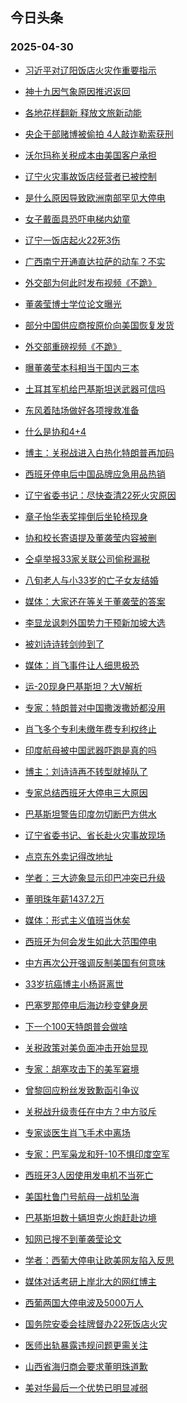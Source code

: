 ## 今日头条 
### 2025-04-30

+ [习近平对辽阳饭店火灾作重要指示](https://www.toutiao.com/article/7498650692605706806)

+ [神十九因气象原因推迟返回](https://www.toutiao.com/trending/7498579065356550182/?category_name=topic_innerflow&event_type=hot_board&log_pb=%257B%2522category_name%2522%253A%2522topic_innerflow%2522%252C%2522cluster_type%2522%253A%25222%2522%252C%2522enter_from%2522%253A%2522click_category%2522%252C%2522entrance_hotspot%2522%253A%2522outside%2522%252C%2522event_type%2522%253A%2522hot_board%2522%252C%2522hot_board_cluster_id%2522%253A%25227498579065356550182%2522%252C%2522hot_board_impr_id%2522%253A%25222025043000132244EC23FC6C2FFA082432%2522%252C%2522jump_page%2522%253A%2522hot_board_page%2522%252C%2522location%2522%253A%2522news_hot_card%2522%252C%2522page_location%2522%253A%2522hot_board_page%2522%252C%2522rank%2522%253A%25222%2522%252C%2522source%2522%253A%2522trending_tab%2522%252C%2522style_id%2522%253A%252240132%2522%252C%2522title%2522%253A%2522%25E7%25A5%259E%25E5%258D%2581%25E4%25B9%259D%25E5%259B%25A0%25E6%25B0%2594%25E8%25B1%25A1%25E5%258E%259F%25E5%259B%25A0%25E6%258E%25A8%25E8%25BF%259F%25E8%25BF%2594%25E5%259B%259E%2522%257D&rank=2&style_id=40132&topic_id=7498579065356550182)

+ [各地花样翻新 释放文旅新动能](https://www.toutiao.com/article/7498593669335794203)

+ [央企干部赌博被偷拍 4人敲诈勒索获刑](https://www.toutiao.com/trending/7498659160184487990/?category_name=topic_innerflow&event_type=hot_board&log_pb=%257B%2522category_name%2522%253A%2522topic_innerflow%2522%252C%2522cluster_type%2522%253A%25226%2522%252C%2522enter_from%2522%253A%2522click_category%2522%252C%2522entrance_hotspot%2522%253A%2522outside%2522%252C%2522event_type%2522%253A%2522hot_board%2522%252C%2522hot_board_cluster_id%2522%253A%25227498659160184487990%2522%252C%2522hot_board_impr_id%2522%253A%25222025043000132244EC23FC6C2FFA082432%2522%252C%2522jump_page%2522%253A%2522hot_board_page%2522%252C%2522location%2522%253A%2522news_hot_card%2522%252C%2522page_location%2522%253A%2522hot_board_page%2522%252C%2522rank%2522%253A%25224%2522%252C%2522source%2522%253A%2522trending_tab%2522%252C%2522style_id%2522%253A%252240132%2522%252C%2522title%2522%253A%2522%25E5%25A4%25AE%25E4%25BC%2581%25E5%25B9%25B2%25E9%2583%25A8%25E8%25B5%258C%25E5%258D%259A%25E8%25A2%25AB%25E5%2581%25B7%25E6%258B%258D%2B4%25E4%25BA%25BA%25E6%2595%25B2%25E8%25AF%2588%25E5%258B%2592%25E7%25B4%25A2%25E8%258E%25B7%25E5%2588%2591%2522%257D&rank=4&style_id=40132&topic_id=7498659160184487990)

+ [沃尔玛称关税成本由美国客户承担](https://www.toutiao.com/trending/7497831698172821545/?category_name=topic_innerflow&event_type=hot_board&log_pb=%257B%2522category_name%2522%253A%2522topic_innerflow%2522%252C%2522cluster_type%2522%253A%25221%2522%252C%2522enter_from%2522%253A%2522click_category%2522%252C%2522entrance_hotspot%2522%253A%2522outside%2522%252C%2522event_type%2522%253A%2522hot_board%2522%252C%2522hot_board_cluster_id%2522%253A%25227497831698172821545%2522%252C%2522hot_board_impr_id%2522%253A%25222025043000132244EC23FC6C2FFA082432%2522%252C%2522jump_page%2522%253A%2522hot_board_page%2522%252C%2522location%2522%253A%2522news_hot_card%2522%252C%2522page_location%2522%253A%2522hot_board_page%2522%252C%2522rank%2522%253A%25225%2522%252C%2522source%2522%253A%2522trending_tab%2522%252C%2522style_id%2522%253A%252240132%2522%252C%2522title%2522%253A%2522%25E6%25B2%2583%25E5%25B0%2594%25E7%258E%259B%25E7%25A7%25B0%25E5%2585%25B3%25E7%25A8%258E%25E6%2588%2590%25E6%259C%25AC%25E7%2594%25B1%25E7%25BE%258E%25E5%259B%25BD%25E5%25AE%25A2%25E6%2588%25B7%25E6%2589%25BF%25E6%258B%2585%2522%257D&rank=5&style_id=40132&topic_id=7497831698172821545)

+ [辽宁火灾事故饭店经营者已被控制](https://www.toutiao.com/trending/7498694054461476361/?category_name=topic_innerflow&event_type=hot_board&log_pb=%257B%2522category_name%2522%253A%2522topic_innerflow%2522%252C%2522cluster_type%2522%253A%25222%2522%252C%2522enter_from%2522%253A%2522click_category%2522%252C%2522entrance_hotspot%2522%253A%2522outside%2522%252C%2522event_type%2522%253A%2522hot_board%2522%252C%2522hot_board_cluster_id%2522%253A%25227498694054461476361%2522%252C%2522hot_board_impr_id%2522%253A%25222025043000132244EC23FC6C2FFA082432%2522%252C%2522jump_page%2522%253A%2522hot_board_page%2522%252C%2522location%2522%253A%2522news_hot_card%2522%252C%2522page_location%2522%253A%2522hot_board_page%2522%252C%2522rank%2522%253A%25226%2522%252C%2522source%2522%253A%2522trending_tab%2522%252C%2522style_id%2522%253A%252240132%2522%252C%2522title%2522%253A%2522%25E8%25BE%25BD%25E5%25AE%2581%25E7%2581%25AB%25E7%2581%25BE%25E4%25BA%258B%25E6%2595%2585%25E9%25A5%25AD%25E5%25BA%2597%25E7%25BB%258F%25E8%2590%25A5%25E8%2580%2585%25E5%25B7%25B2%25E8%25A2%25AB%25E6%258E%25A7%25E5%2588%25B6%2522%257D&rank=6&style_id=40132&topic_id=7498694054461476361)

+ [是什么原因导致欧洲南部罕见大停电](https://www.toutiao.com/trending/7498644138024242700/?category_name=topic_innerflow&event_type=hot_board&log_pb=%257B%2522category_name%2522%253A%2522topic_innerflow%2522%252C%2522cluster_type%2522%253A%252213%2522%252C%2522enter_from%2522%253A%2522click_category%2522%252C%2522entrance_hotspot%2522%253A%2522outside%2522%252C%2522event_type%2522%253A%2522hot_board%2522%252C%2522hot_board_cluster_id%2522%253A%25227498644138024242700%2522%252C%2522hot_board_impr_id%2522%253A%25222025043000132244EC23FC6C2FFA082432%2522%252C%2522jump_page%2522%253A%2522hot_board_page%2522%252C%2522location%2522%253A%2522news_hot_card%2522%252C%2522page_location%2522%253A%2522hot_board_page%2522%252C%2522rank%2522%253A%25227%2522%252C%2522source%2522%253A%2522trending_tab%2522%252C%2522style_id%2522%253A%252240132%2522%252C%2522title%2522%253A%2522%25E6%2598%25AF%25E4%25BB%2580%25E4%25B9%2588%25E5%258E%259F%25E5%259B%25A0%25E5%25AF%25BC%25E8%2587%25B4%25E6%25AC%25A7%25E6%25B4%25B2%25E5%258D%2597%25E9%2583%25A8%25E7%25BD%2595%25E8%25A7%2581%25E5%25A4%25A7%25E5%2581%259C%25E7%2594%25B5%2522%257D&rank=7&style_id=40132&topic_id=7498644138024242700)

+ [女子戴面具恐吓电梯内幼童](https://www.toutiao.com/trending/7498416069745508393/?category_name=topic_innerflow&event_type=hot_board&log_pb=%257B%2522category_name%2522%253A%2522topic_innerflow%2522%252C%2522cluster_type%2522%253A%25220%2522%252C%2522enter_from%2522%253A%2522click_category%2522%252C%2522entrance_hotspot%2522%253A%2522outside%2522%252C%2522event_type%2522%253A%2522hot_board%2522%252C%2522hot_board_cluster_id%2522%253A%25227498416069745508393%2522%252C%2522hot_board_impr_id%2522%253A%25222025043000132244EC23FC6C2FFA082432%2522%252C%2522jump_page%2522%253A%2522hot_board_page%2522%252C%2522location%2522%253A%2522news_hot_card%2522%252C%2522page_location%2522%253A%2522hot_board_page%2522%252C%2522rank%2522%253A%25228%2522%252C%2522source%2522%253A%2522trending_tab%2522%252C%2522style_id%2522%253A%252240132%2522%252C%2522title%2522%253A%2522%25E5%25A5%25B3%25E5%25AD%2590%25E6%2588%25B4%25E9%259D%25A2%25E5%2585%25B7%25E6%2581%2590%25E5%2590%2593%25E7%2594%25B5%25E6%25A2%25AF%25E5%2586%2585%25E5%25B9%25BC%25E7%25AB%25A5%2522%257D&rank=8&style_id=40132&topic_id=7498416069745508393)

+ [辽宁一饭店起火22死3伤](https://www.toutiao.com/trending/7498600157123346482/?category_name=topic_innerflow&event_type=hot_board&log_pb=%257B%2522category_name%2522%253A%2522topic_innerflow%2522%252C%2522cluster_type%2522%253A%25222%2522%252C%2522enter_from%2522%253A%2522click_category%2522%252C%2522entrance_hotspot%2522%253A%2522outside%2522%252C%2522event_type%2522%253A%2522hot_board%2522%252C%2522hot_board_cluster_id%2522%253A%25227498600157123346482%2522%252C%2522hot_board_impr_id%2522%253A%25222025043000132244EC23FC6C2FFA082432%2522%252C%2522jump_page%2522%253A%2522hot_board_page%2522%252C%2522location%2522%253A%2522news_hot_card%2522%252C%2522page_location%2522%253A%2522hot_board_page%2522%252C%2522rank%2522%253A%25229%2522%252C%2522source%2522%253A%2522trending_tab%2522%252C%2522style_id%2522%253A%252240132%2522%252C%2522title%2522%253A%2522%25E8%25BE%25BD%25E5%25AE%2581%25E4%25B8%2580%25E9%25A5%25AD%25E5%25BA%2597%25E8%25B5%25B7%25E7%2581%25AB22%25E6%25AD%25BB3%25E4%25BC%25A4%2522%257D&rank=9&style_id=40132&topic_id=7498600157123346482)

+ [广西南宁开通直达拉萨的动车？不实](https://www.toutiao.com/trending/7498666779141525043/?category_name=topic_innerflow&event_type=hot_board&log_pb=%257B%2522category_name%2522%253A%2522topic_innerflow%2522%252C%2522cluster_type%2522%253A%25222%2522%252C%2522enter_from%2522%253A%2522click_category%2522%252C%2522entrance_hotspot%2522%253A%2522outside%2522%252C%2522event_type%2522%253A%2522hot_board%2522%252C%2522hot_board_cluster_id%2522%253A%25227498666779141525043%2522%252C%2522hot_board_impr_id%2522%253A%25222025043000132244EC23FC6C2FFA082432%2522%252C%2522jump_page%2522%253A%2522hot_board_page%2522%252C%2522location%2522%253A%2522news_hot_card%2522%252C%2522page_location%2522%253A%2522hot_board_page%2522%252C%2522rank%2522%253A%252210%2522%252C%2522source%2522%253A%2522trending_tab%2522%252C%2522style_id%2522%253A%252240132%2522%252C%2522title%2522%253A%2522%25E5%25B9%25BF%25E8%25A5%25BF%25E5%258D%2597%25E5%25AE%2581%25E5%25BC%2580%25E9%2580%259A%25E7%259B%25B4%25E8%25BE%25BE%25E6%258B%2589%25E8%2590%25A8%25E7%259A%2584%25E5%258A%25A8%25E8%25BD%25A6%25EF%25BC%259F%25E4%25B8%258D%25E5%25AE%259E%2522%257D&rank=10&style_id=40132&topic_id=7498666779141525043)

+ [外交部为何此时发布视频《不跪》](https://www.toutiao.com/trending/7498687528740851210/?category_name=topic_innerflow&event_type=hot_board&log_pb=%257B%2522category_name%2522%253A%2522topic_innerflow%2522%252C%2522cluster_type%2522%253A%252213%2522%252C%2522enter_from%2522%253A%2522click_category%2522%252C%2522entrance_hotspot%2522%253A%2522outside%2522%252C%2522event_type%2522%253A%2522hot_board%2522%252C%2522hot_board_cluster_id%2522%253A%25227498687528740851210%2522%252C%2522hot_board_impr_id%2522%253A%25222025043000132244EC23FC6C2FFA082432%2522%252C%2522jump_page%2522%253A%2522hot_board_page%2522%252C%2522location%2522%253A%2522news_hot_card%2522%252C%2522page_location%2522%253A%2522hot_board_page%2522%252C%2522rank%2522%253A%252211%2522%252C%2522source%2522%253A%2522trending_tab%2522%252C%2522style_id%2522%253A%252240132%2522%252C%2522title%2522%253A%2522%25E5%25A4%2596%25E4%25BA%25A4%25E9%2583%25A8%25E4%25B8%25BA%25E4%25BD%2595%25E6%25AD%25A4%25E6%2597%25B6%25E5%258F%2591%25E5%25B8%2583%25E8%25A7%2586%25E9%25A2%2591%25E3%2580%258A%25E4%25B8%258D%25E8%25B7%25AA%25E3%2580%258B%2522%257D&rank=11&style_id=40132&topic_id=7498687528740851210)

+ [董袭莹博士学位论文曝光](https://www.toutiao.com/trending/7498641587652759077/?category_name=topic_innerflow&event_type=hot_board&log_pb=%257B%2522category_name%2522%253A%2522topic_innerflow%2522%252C%2522cluster_type%2522%253A%25222%2522%252C%2522enter_from%2522%253A%2522click_category%2522%252C%2522entrance_hotspot%2522%253A%2522outside%2522%252C%2522event_type%2522%253A%2522hot_board%2522%252C%2522hot_board_cluster_id%2522%253A%25227498641587652759077%2522%252C%2522hot_board_impr_id%2522%253A%25222025043000132244EC23FC6C2FFA082432%2522%252C%2522jump_page%2522%253A%2522hot_board_page%2522%252C%2522location%2522%253A%2522news_hot_card%2522%252C%2522page_location%2522%253A%2522hot_board_page%2522%252C%2522rank%2522%253A%252212%2522%252C%2522source%2522%253A%2522trending_tab%2522%252C%2522style_id%2522%253A%252240132%2522%252C%2522title%2522%253A%2522%25E8%2591%25A3%25E8%25A2%25AD%25E8%258E%25B9%25E5%258D%259A%25E5%25A3%25AB%25E5%25AD%25A6%25E4%25BD%258D%25E8%25AE%25BA%25E6%2596%2587%25E6%259B%259D%25E5%2585%2589%2522%257D&rank=12&style_id=40132&topic_id=7498641587652759077)

+ [部分中国供应商按原价向美国恢复发货](https://www.toutiao.com/trending/7498668270078135834/?category_name=topic_innerflow&event_type=hot_board&log_pb=%257B%2522category_name%2522%253A%2522topic_innerflow%2522%252C%2522cluster_type%2522%253A%252213%2522%252C%2522enter_from%2522%253A%2522click_category%2522%252C%2522entrance_hotspot%2522%253A%2522outside%2522%252C%2522event_type%2522%253A%2522hot_board%2522%252C%2522hot_board_cluster_id%2522%253A%25227498668270078135834%2522%252C%2522hot_board_impr_id%2522%253A%25222025043000132244EC23FC6C2FFA082432%2522%252C%2522jump_page%2522%253A%2522hot_board_page%2522%252C%2522location%2522%253A%2522news_hot_card%2522%252C%2522page_location%2522%253A%2522hot_board_page%2522%252C%2522rank%2522%253A%252213%2522%252C%2522source%2522%253A%2522trending_tab%2522%252C%2522style_id%2522%253A%252240132%2522%252C%2522title%2522%253A%2522%25E9%2583%25A8%25E5%2588%2586%25E4%25B8%25AD%25E5%259B%25BD%25E4%25BE%259B%25E5%25BA%2594%25E5%2595%2586%25E6%258C%2589%25E5%258E%259F%25E4%25BB%25B7%25E5%2590%2591%25E7%25BE%258E%25E5%259B%25BD%25E6%2581%25A2%25E5%25A4%258D%25E5%258F%2591%25E8%25B4%25A7%2522%257D&rank=13&style_id=40132&topic_id=7498668270078135834)

+ [外交部重磅视频《不跪》](https://www.toutiao.com/trending/7498525546561994779/?category_name=topic_innerflow&event_type=hot_board&log_pb=%257B%2522category_name%2522%253A%2522topic_innerflow%2522%252C%2522cluster_type%2522%253A%25222%2522%252C%2522enter_from%2522%253A%2522click_category%2522%252C%2522entrance_hotspot%2522%253A%2522outside%2522%252C%2522event_type%2522%253A%2522hot_board%2522%252C%2522hot_board_cluster_id%2522%253A%25227498525546561994779%2522%252C%2522hot_board_impr_id%2522%253A%25222025043000132244EC23FC6C2FFA082432%2522%252C%2522jump_page%2522%253A%2522hot_board_page%2522%252C%2522location%2522%253A%2522news_hot_card%2522%252C%2522page_location%2522%253A%2522hot_board_page%2522%252C%2522rank%2522%253A%252214%2522%252C%2522source%2522%253A%2522trending_tab%2522%252C%2522style_id%2522%253A%252240132%2522%252C%2522title%2522%253A%2522%25E5%25A4%2596%25E4%25BA%25A4%25E9%2583%25A8%25E9%2587%258D%25E7%25A3%2585%25E8%25A7%2586%25E9%25A2%2591%25E3%2580%258A%25E4%25B8%258D%25E8%25B7%25AA%25E3%2580%258B%2522%257D&rank=14&style_id=40132&topic_id=7498525546561994779)

+ [曝董袭莹本科相当于国内三本](https://www.toutiao.com/trending/7498177856351682614/?category_name=topic_innerflow&event_type=hot_board&log_pb=%257B%2522category_name%2522%253A%2522topic_innerflow%2522%252C%2522cluster_type%2522%253A%25229%2522%252C%2522enter_from%2522%253A%2522click_category%2522%252C%2522entrance_hotspot%2522%253A%2522outside%2522%252C%2522event_type%2522%253A%2522hot_board%2522%252C%2522hot_board_cluster_id%2522%253A%25227498177856351682614%2522%252C%2522hot_board_impr_id%2522%253A%25222025043000132244EC23FC6C2FFA082432%2522%252C%2522jump_page%2522%253A%2522hot_board_page%2522%252C%2522location%2522%253A%2522news_hot_card%2522%252C%2522page_location%2522%253A%2522hot_board_page%2522%252C%2522rank%2522%253A%252215%2522%252C%2522source%2522%253A%2522trending_tab%2522%252C%2522style_id%2522%253A%252240132%2522%252C%2522title%2522%253A%2522%25E6%259B%259D%25E8%2591%25A3%25E8%25A2%25AD%25E8%258E%25B9%25E6%259C%25AC%25E7%25A7%2591%25E7%259B%25B8%25E5%25BD%2593%25E4%25BA%258E%25E5%259B%25BD%25E5%2586%2585%25E4%25B8%2589%25E6%259C%25AC%2522%257D&rank=15&style_id=40132&topic_id=7498177856351682614)

+ [土耳其军机给巴基斯坦送武器可信吗](https://www.toutiao.com/trending/7498309467504082985/?category_name=topic_innerflow&event_type=hot_board&log_pb=%257B%2522category_name%2522%253A%2522topic_innerflow%2522%252C%2522cluster_type%2522%253A%25221%2522%252C%2522enter_from%2522%253A%2522click_category%2522%252C%2522entrance_hotspot%2522%253A%2522outside%2522%252C%2522event_type%2522%253A%2522hot_board%2522%252C%2522hot_board_cluster_id%2522%253A%25227498309467504082985%2522%252C%2522hot_board_impr_id%2522%253A%25222025043000132244EC23FC6C2FFA082432%2522%252C%2522jump_page%2522%253A%2522hot_board_page%2522%252C%2522location%2522%253A%2522news_hot_card%2522%252C%2522page_location%2522%253A%2522hot_board_page%2522%252C%2522rank%2522%253A%252216%2522%252C%2522source%2522%253A%2522trending_tab%2522%252C%2522style_id%2522%253A%252240132%2522%252C%2522title%2522%253A%2522%25E5%259C%259F%25E8%2580%25B3%25E5%2585%25B6%25E5%2586%259B%25E6%259C%25BA%25E7%25BB%2599%25E5%25B7%25B4%25E5%259F%25BA%25E6%2596%25AF%25E5%259D%25A6%25E9%2580%2581%25E6%25AD%25A6%25E5%2599%25A8%25E5%258F%25AF%25E4%25BF%25A1%25E5%2590%2597%2522%257D&rank=16&style_id=40132&topic_id=7498309467504082985)

+ [东风着陆场做好各项搜救准备](https://www.toutiao.com/trending/7498708929690763276/?category_name=topic_innerflow&event_type=hot_board&log_pb=%257B%2522category_name%2522%253A%2522topic_innerflow%2522%252C%2522cluster_type%2522%253A%25220%2522%252C%2522enter_from%2522%253A%2522click_category%2522%252C%2522entrance_hotspot%2522%253A%2522outside%2522%252C%2522event_type%2522%253A%2522hot_board%2522%252C%2522hot_board_cluster_id%2522%253A%25227498708929690763276%2522%252C%2522hot_board_impr_id%2522%253A%25222025043000132244EC23FC6C2FFA082432%2522%252C%2522jump_page%2522%253A%2522hot_board_page%2522%252C%2522location%2522%253A%2522news_hot_card%2522%252C%2522page_location%2522%253A%2522hot_board_page%2522%252C%2522rank%2522%253A%252217%2522%252C%2522source%2522%253A%2522trending_tab%2522%252C%2522style_id%2522%253A%252240132%2522%252C%2522title%2522%253A%2522%25E4%25B8%259C%25E9%25A3%258E%25E7%259D%2580%25E9%2599%2586%25E5%259C%25BA%25E5%2581%259A%25E5%25A5%25BD%25E5%2590%2584%25E9%25A1%25B9%25E6%2590%259C%25E6%2595%2591%25E5%2587%2586%25E5%25A4%2587%2522%257D&rank=17&style_id=40132&topic_id=7498708929690763276)

+ [什么是协和4+4](https://www.toutiao.com/trending/7498604502141062706/?category_name=topic_innerflow&event_type=hot_board&log_pb=%257B%2522category_name%2522%253A%2522topic_innerflow%2522%252C%2522cluster_type%2522%253A%25221%2522%252C%2522enter_from%2522%253A%2522click_category%2522%252C%2522entrance_hotspot%2522%253A%2522outside%2522%252C%2522event_type%2522%253A%2522hot_board%2522%252C%2522hot_board_cluster_id%2522%253A%25227498604502141062706%2522%252C%2522hot_board_impr_id%2522%253A%25222025043000132244EC23FC6C2FFA082432%2522%252C%2522jump_page%2522%253A%2522hot_board_page%2522%252C%2522location%2522%253A%2522news_hot_card%2522%252C%2522page_location%2522%253A%2522hot_board_page%2522%252C%2522rank%2522%253A%252218%2522%252C%2522source%2522%253A%2522trending_tab%2522%252C%2522style_id%2522%253A%252240132%2522%252C%2522title%2522%253A%2522%25E4%25BB%2580%25E4%25B9%2588%25E6%2598%25AF%25E5%258D%258F%25E5%2592%258C4%252B4%2522%257D&rank=18&style_id=40132&topic_id=7498604502141062706)

+ [博主：关税战进入白热化特朗普再加码](https://www.toutiao.com/trending/7498653436334837299/?category_name=topic_innerflow&event_type=hot_board&log_pb=%257B%2522category_name%2522%253A%2522topic_innerflow%2522%252C%2522cluster_type%2522%253A%252213%2522%252C%2522enter_from%2522%253A%2522click_category%2522%252C%2522entrance_hotspot%2522%253A%2522outside%2522%252C%2522event_type%2522%253A%2522hot_board%2522%252C%2522hot_board_cluster_id%2522%253A%25227498653436334837299%2522%252C%2522hot_board_impr_id%2522%253A%25222025043000132244EC23FC6C2FFA082432%2522%252C%2522jump_page%2522%253A%2522hot_board_page%2522%252C%2522location%2522%253A%2522news_hot_card%2522%252C%2522page_location%2522%253A%2522hot_board_page%2522%252C%2522rank%2522%253A%252219%2522%252C%2522source%2522%253A%2522trending_tab%2522%252C%2522style_id%2522%253A%252240132%2522%252C%2522title%2522%253A%2522%25E5%258D%259A%25E4%25B8%25BB%25EF%25BC%259A%25E5%2585%25B3%25E7%25A8%258E%25E6%2588%2598%25E8%25BF%259B%25E5%2585%25A5%25E7%2599%25BD%25E7%2583%25AD%25E5%258C%2596%25E7%2589%25B9%25E6%259C%2597%25E6%2599%25AE%25E5%2586%258D%25E5%258A%25A0%25E7%25A0%2581%2522%257D&rank=19&style_id=40132&topic_id=7498653436334837299)

+ [西班牙停电后中国品牌应急用品热销](https://www.toutiao.com/trending/7498679033933073974/?category_name=topic_innerflow&event_type=hot_board&log_pb=%257B%2522category_name%2522%253A%2522topic_innerflow%2522%252C%2522cluster_type%2522%253A%252213%2522%252C%2522enter_from%2522%253A%2522click_category%2522%252C%2522entrance_hotspot%2522%253A%2522outside%2522%252C%2522event_type%2522%253A%2522hot_board%2522%252C%2522hot_board_cluster_id%2522%253A%25227498679033933073974%2522%252C%2522hot_board_impr_id%2522%253A%25222025043000132244EC23FC6C2FFA082432%2522%252C%2522jump_page%2522%253A%2522hot_board_page%2522%252C%2522location%2522%253A%2522news_hot_card%2522%252C%2522page_location%2522%253A%2522hot_board_page%2522%252C%2522rank%2522%253A%252220%2522%252C%2522source%2522%253A%2522trending_tab%2522%252C%2522style_id%2522%253A%252240132%2522%252C%2522title%2522%253A%2522%25E8%25A5%25BF%25E7%258F%25AD%25E7%2589%2599%25E5%2581%259C%25E7%2594%25B5%25E5%2590%258E%25E4%25B8%25AD%25E5%259B%25BD%25E5%2593%2581%25E7%2589%258C%25E5%25BA%2594%25E6%2580%25A5%25E7%2594%25A8%25E5%2593%2581%25E7%2583%25AD%25E9%2594%2580%2522%257D&rank=20&style_id=40132&topic_id=7498679033933073974)

+ [辽宁省委书记：尽快查清22死火灾原因](https://www.toutiao.com/trending/7498650691418751039/?category_name=topic_innerflow&event_type=hot_board&log_pb=%257B%2522category_name%2522%253A%2522topic_innerflow%2522%252C%2522cluster_type%2522%253A%25222%2522%252C%2522enter_from%2522%253A%2522click_category%2522%252C%2522entrance_hotspot%2522%253A%2522outside%2522%252C%2522event_type%2522%253A%2522hot_board%2522%252C%2522hot_board_cluster_id%2522%253A%25227498650691418751039%2522%252C%2522hot_board_impr_id%2522%253A%25222025043000132244EC23FC6C2FFA082432%2522%252C%2522jump_page%2522%253A%2522hot_board_page%2522%252C%2522location%2522%253A%2522news_hot_card%2522%252C%2522page_location%2522%253A%2522hot_board_page%2522%252C%2522rank%2522%253A%252221%2522%252C%2522source%2522%253A%2522trending_tab%2522%252C%2522style_id%2522%253A%252240132%2522%252C%2522title%2522%253A%2522%25E8%25BE%25BD%25E5%25AE%2581%25E7%259C%2581%25E5%25A7%2594%25E4%25B9%25A6%25E8%25AE%25B0%25EF%25BC%259A%25E5%25B0%25BD%25E5%25BF%25AB%25E6%259F%25A5%25E6%25B8%258522%25E6%25AD%25BB%25E7%2581%25AB%25E7%2581%25BE%25E5%258E%259F%25E5%259B%25A0%2522%257D&rank=21&style_id=40132&topic_id=7498650691418751039)

+ [章子怡华表奖摔倒后坐轮椅现身](https://www.toutiao.com/trending/7497480759624761363/?category_name=topic_innerflow&event_type=hot_board&log_pb=%257B%2522category_name%2522%253A%2522topic_innerflow%2522%252C%2522cluster_type%2522%253A%25221%2522%252C%2522enter_from%2522%253A%2522click_category%2522%252C%2522entrance_hotspot%2522%253A%2522outside%2522%252C%2522event_type%2522%253A%2522hot_board%2522%252C%2522hot_board_cluster_id%2522%253A%25227497480759624761363%2522%252C%2522hot_board_impr_id%2522%253A%25222025043000132244EC23FC6C2FFA082432%2522%252C%2522jump_page%2522%253A%2522hot_board_page%2522%252C%2522location%2522%253A%2522news_hot_card%2522%252C%2522page_location%2522%253A%2522hot_board_page%2522%252C%2522rank%2522%253A%252222%2522%252C%2522source%2522%253A%2522trending_tab%2522%252C%2522style_id%2522%253A%252240132%2522%252C%2522title%2522%253A%2522%25E7%25AB%25A0%25E5%25AD%2590%25E6%2580%25A1%25E5%258D%258E%25E8%25A1%25A8%25E5%25A5%2596%25E6%2591%2594%25E5%2580%2592%25E5%2590%258E%25E5%259D%2590%25E8%25BD%25AE%25E6%25A4%2585%25E7%258E%25B0%25E8%25BA%25AB%2522%257D&rank=22&style_id=40132&topic_id=7497480759624761363)

+ [协和校长寄语提及董袭莹内容被删](https://www.toutiao.com/trending/7498697579522477595/?category_name=topic_innerflow&event_type=hot_board&log_pb=%257B%2522category_name%2522%253A%2522topic_innerflow%2522%252C%2522cluster_type%2522%253A%25222%2522%252C%2522enter_from%2522%253A%2522click_category%2522%252C%2522entrance_hotspot%2522%253A%2522outside%2522%252C%2522event_type%2522%253A%2522hot_board%2522%252C%2522hot_board_cluster_id%2522%253A%25227498697579522477595%2522%252C%2522hot_board_impr_id%2522%253A%25222025043000132244EC23FC6C2FFA082432%2522%252C%2522jump_page%2522%253A%2522hot_board_page%2522%252C%2522location%2522%253A%2522news_hot_card%2522%252C%2522page_location%2522%253A%2522hot_board_page%2522%252C%2522rank%2522%253A%252223%2522%252C%2522source%2522%253A%2522trending_tab%2522%252C%2522style_id%2522%253A%252240132%2522%252C%2522title%2522%253A%2522%25E5%258D%258F%25E5%2592%258C%25E6%25A0%25A1%25E9%2595%25BF%25E5%25AF%2584%25E8%25AF%25AD%25E6%258F%2590%25E5%258F%258A%25E8%2591%25A3%25E8%25A2%25AD%25E8%258E%25B9%25E5%2586%2585%25E5%25AE%25B9%25E8%25A2%25AB%25E5%2588%25A0%2522%257D&rank=23&style_id=40132&topic_id=7498697579522477595)

+ [仝卓举报33家关联公司偷税漏税](https://www.toutiao.com/trending/7498164462055260210/?category_name=topic_innerflow&event_type=hot_board&log_pb=%257B%2522category_name%2522%253A%2522topic_innerflow%2522%252C%2522cluster_type%2522%253A%25221%2522%252C%2522enter_from%2522%253A%2522click_category%2522%252C%2522entrance_hotspot%2522%253A%2522outside%2522%252C%2522event_type%2522%253A%2522hot_board%2522%252C%2522hot_board_cluster_id%2522%253A%25227498164462055260210%2522%252C%2522hot_board_impr_id%2522%253A%25222025043000132244EC23FC6C2FFA082432%2522%252C%2522jump_page%2522%253A%2522hot_board_page%2522%252C%2522location%2522%253A%2522news_hot_card%2522%252C%2522page_location%2522%253A%2522hot_board_page%2522%252C%2522rank%2522%253A%252224%2522%252C%2522source%2522%253A%2522trending_tab%2522%252C%2522style_id%2522%253A%252240132%2522%252C%2522title%2522%253A%2522%25E4%25BB%259D%25E5%258D%2593%25E4%25B8%25BE%25E6%258A%25A533%25E5%25AE%25B6%25E5%2585%25B3%25E8%2581%2594%25E5%2585%25AC%25E5%258F%25B8%25E5%2581%25B7%25E7%25A8%258E%25E6%25BC%258F%25E7%25A8%258E%2522%257D&rank=24&style_id=40132&topic_id=7498164462055260210)

+ [八旬老人与小33岁的亡子女友结婚](https://www.toutiao.com/trending/7498679498355965963/?category_name=topic_innerflow&event_type=hot_board&log_pb=%257B%2522category_name%2522%253A%2522topic_innerflow%2522%252C%2522cluster_type%2522%253A%25220%2522%252C%2522enter_from%2522%253A%2522click_category%2522%252C%2522entrance_hotspot%2522%253A%2522outside%2522%252C%2522event_type%2522%253A%2522hot_board%2522%252C%2522hot_board_cluster_id%2522%253A%25227498679498355965963%2522%252C%2522hot_board_impr_id%2522%253A%25222025043000132244EC23FC6C2FFA082432%2522%252C%2522jump_page%2522%253A%2522hot_board_page%2522%252C%2522location%2522%253A%2522news_hot_card%2522%252C%2522page_location%2522%253A%2522hot_board_page%2522%252C%2522rank%2522%253A%252225%2522%252C%2522source%2522%253A%2522trending_tab%2522%252C%2522style_id%2522%253A%252240132%2522%252C%2522title%2522%253A%2522%25E5%2585%25AB%25E6%2597%25AC%25E8%2580%2581%25E4%25BA%25BA%25E4%25B8%258E%25E5%25B0%258F33%25E5%25B2%2581%25E7%259A%2584%25E4%25BA%25A1%25E5%25AD%2590%25E5%25A5%25B3%25E5%258F%258B%25E7%25BB%2593%25E5%25A9%259A%2522%257D&rank=25&style_id=40132&topic_id=7498679498355965963)

+ [媒体：大家还在等关于董袭莹的答案](https://www.toutiao.com/trending/7498302577738727478/?category_name=topic_innerflow&event_type=hot_board&log_pb=%257B%2522category_name%2522%253A%2522topic_innerflow%2522%252C%2522cluster_type%2522%253A%25226%2522%252C%2522enter_from%2522%253A%2522click_category%2522%252C%2522entrance_hotspot%2522%253A%2522outside%2522%252C%2522event_type%2522%253A%2522hot_board%2522%252C%2522hot_board_cluster_id%2522%253A%25227498302577738727478%2522%252C%2522hot_board_impr_id%2522%253A%25222025043000132244EC23FC6C2FFA082432%2522%252C%2522jump_page%2522%253A%2522hot_board_page%2522%252C%2522location%2522%253A%2522news_hot_card%2522%252C%2522page_location%2522%253A%2522hot_board_page%2522%252C%2522rank%2522%253A%252226%2522%252C%2522source%2522%253A%2522trending_tab%2522%252C%2522style_id%2522%253A%252240132%2522%252C%2522title%2522%253A%2522%25E5%25AA%2592%25E4%25BD%2593%25EF%25BC%259A%25E5%25A4%25A7%25E5%25AE%25B6%25E8%25BF%2598%25E5%259C%25A8%25E7%25AD%2589%25E5%2585%25B3%25E4%25BA%258E%25E8%2591%25A3%25E8%25A2%25AD%25E8%258E%25B9%25E7%259A%2584%25E7%25AD%2594%25E6%25A1%2588%2522%257D&rank=26&style_id=40132&topic_id=7498302577738727478)

+ [李显龙讽刺外国势力干预新加坡大选](https://www.toutiao.com/trending/7498155677391536167/?category_name=topic_innerflow&event_type=hot_board&log_pb=%257B%2522category_name%2522%253A%2522topic_innerflow%2522%252C%2522cluster_type%2522%253A%25226%2522%252C%2522enter_from%2522%253A%2522click_category%2522%252C%2522entrance_hotspot%2522%253A%2522outside%2522%252C%2522event_type%2522%253A%2522hot_board%2522%252C%2522hot_board_cluster_id%2522%253A%25227498155677391536167%2522%252C%2522hot_board_impr_id%2522%253A%25222025043000132244EC23FC6C2FFA082432%2522%252C%2522jump_page%2522%253A%2522hot_board_page%2522%252C%2522location%2522%253A%2522news_hot_card%2522%252C%2522page_location%2522%253A%2522hot_board_page%2522%252C%2522rank%2522%253A%252227%2522%252C%2522source%2522%253A%2522trending_tab%2522%252C%2522style_id%2522%253A%252240132%2522%252C%2522title%2522%253A%2522%25E6%259D%258E%25E6%2598%25BE%25E9%25BE%2599%25E8%25AE%25BD%25E5%2588%25BA%25E5%25A4%2596%25E5%259B%25BD%25E5%258A%25BF%25E5%258A%259B%25E5%25B9%25B2%25E9%25A2%2584%25E6%2596%25B0%25E5%258A%25A0%25E5%259D%25A1%25E5%25A4%25A7%25E9%2580%2589%2522%257D&rank=27&style_id=40132&topic_id=7498155677391536167)

+ [被刘诗诗转剑帅到了](https://www.toutiao.com/trending/7498034066546016292/?category_name=topic_innerflow&event_type=hot_board&log_pb=%257B%2522category_name%2522%253A%2522topic_innerflow%2522%252C%2522cluster_type%2522%253A%25226%2522%252C%2522enter_from%2522%253A%2522click_category%2522%252C%2522entrance_hotspot%2522%253A%2522outside%2522%252C%2522event_type%2522%253A%2522hot_board%2522%252C%2522hot_board_cluster_id%2522%253A%25227498034066546016292%2522%252C%2522hot_board_impr_id%2522%253A%25222025043000132244EC23FC6C2FFA082432%2522%252C%2522jump_page%2522%253A%2522hot_board_page%2522%252C%2522location%2522%253A%2522news_hot_card%2522%252C%2522page_location%2522%253A%2522hot_board_page%2522%252C%2522rank%2522%253A%252228%2522%252C%2522source%2522%253A%2522trending_tab%2522%252C%2522style_id%2522%253A%252240132%2522%252C%2522title%2522%253A%2522%25E8%25A2%25AB%25E5%2588%2598%25E8%25AF%2597%25E8%25AF%2597%25E8%25BD%25AC%25E5%2589%2591%25E5%25B8%2585%25E5%2588%25B0%25E4%25BA%2586%2522%257D&rank=28&style_id=40132&topic_id=7498034066546016292)

+ [媒体：肖飞事件让人细思极恐](https://www.toutiao.com/trending/7498553232071855652/?category_name=topic_innerflow&event_type=hot_board&log_pb=%257B%2522category_name%2522%253A%2522topic_innerflow%2522%252C%2522cluster_type%2522%253A%252213%2522%252C%2522enter_from%2522%253A%2522click_category%2522%252C%2522entrance_hotspot%2522%253A%2522outside%2522%252C%2522event_type%2522%253A%2522hot_board%2522%252C%2522hot_board_cluster_id%2522%253A%25227498553232071855652%2522%252C%2522hot_board_impr_id%2522%253A%25222025043000132244EC23FC6C2FFA082432%2522%252C%2522jump_page%2522%253A%2522hot_board_page%2522%252C%2522location%2522%253A%2522news_hot_card%2522%252C%2522page_location%2522%253A%2522hot_board_page%2522%252C%2522rank%2522%253A%252229%2522%252C%2522source%2522%253A%2522trending_tab%2522%252C%2522style_id%2522%253A%252240132%2522%252C%2522title%2522%253A%2522%25E5%25AA%2592%25E4%25BD%2593%25EF%25BC%259A%25E8%2582%2596%25E9%25A3%259E%25E4%25BA%258B%25E4%25BB%25B6%25E8%25AE%25A9%25E4%25BA%25BA%25E7%25BB%2586%25E6%2580%259D%25E6%259E%2581%25E6%2581%2590%2522%257D&rank=29&style_id=40132&topic_id=7498553232071855652)

+ [运-20现身巴基斯坦？大V解析](https://www.toutiao.com/trending/7498294391880843300/?category_name=topic_innerflow&event_type=hot_board&log_pb=%257B%2522category_name%2522%253A%2522topic_innerflow%2522%252C%2522cluster_type%2522%253A%25220%2522%252C%2522enter_from%2522%253A%2522click_category%2522%252C%2522entrance_hotspot%2522%253A%2522outside%2522%252C%2522event_type%2522%253A%2522hot_board%2522%252C%2522hot_board_cluster_id%2522%253A%25227498294391880843300%2522%252C%2522hot_board_impr_id%2522%253A%25222025043000132244EC23FC6C2FFA082432%2522%252C%2522jump_page%2522%253A%2522hot_board_page%2522%252C%2522location%2522%253A%2522news_hot_card%2522%252C%2522page_location%2522%253A%2522hot_board_page%2522%252C%2522rank%2522%253A%252230%2522%252C%2522source%2522%253A%2522trending_tab%2522%252C%2522style_id%2522%253A%252240132%2522%252C%2522title%2522%253A%2522%25E8%25BF%2590-20%25E7%258E%25B0%25E8%25BA%25AB%25E5%25B7%25B4%25E5%259F%25BA%25E6%2596%25AF%25E5%259D%25A6%25EF%25BC%259F%25E5%25A4%25A7V%25E8%25A7%25A3%25E6%259E%2590%2522%257D&rank=30&style_id=40132&topic_id=7498294391880843300)

+ [专家：特朗普对中国撒泼撒娇都没用](https://www.toutiao.com/trending/7498627420115717670/?category_name=topic_innerflow&event_type=hot_board&log_pb=%257B%2522category_name%2522%253A%2522topic_innerflow%2522%252C%2522cluster_type%2522%253A%252213%2522%252C%2522enter_from%2522%253A%2522click_category%2522%252C%2522entrance_hotspot%2522%253A%2522outside%2522%252C%2522event_type%2522%253A%2522hot_board%2522%252C%2522hot_board_cluster_id%2522%253A%25227498627420115717670%2522%252C%2522hot_board_impr_id%2522%253A%25222025043000132244EC23FC6C2FFA082432%2522%252C%2522jump_page%2522%253A%2522hot_board_page%2522%252C%2522location%2522%253A%2522news_hot_card%2522%252C%2522page_location%2522%253A%2522hot_board_page%2522%252C%2522rank%2522%253A%252231%2522%252C%2522source%2522%253A%2522trending_tab%2522%252C%2522style_id%2522%253A%252240132%2522%252C%2522title%2522%253A%2522%25E4%25B8%2593%25E5%25AE%25B6%25EF%25BC%259A%25E7%2589%25B9%25E6%259C%2597%25E6%2599%25AE%25E5%25AF%25B9%25E4%25B8%25AD%25E5%259B%25BD%25E6%2592%2592%25E6%25B3%25BC%25E6%2592%2592%25E5%25A8%2587%25E9%2583%25BD%25E6%25B2%25A1%25E7%2594%25A8%2522%257D&rank=31&style_id=40132&topic_id=7498627420115717670)

+ [肖飞多个专利未缴年费专利权终止](https://www.toutiao.com/trending/7498633671369526811/?category_name=topic_innerflow&event_type=hot_board&log_pb=%257B%2522category_name%2522%253A%2522topic_innerflow%2522%252C%2522cluster_type%2522%253A%25222%2522%252C%2522enter_from%2522%253A%2522click_category%2522%252C%2522entrance_hotspot%2522%253A%2522outside%2522%252C%2522event_type%2522%253A%2522hot_board%2522%252C%2522hot_board_cluster_id%2522%253A%25227498633671369526811%2522%252C%2522hot_board_impr_id%2522%253A%25222025043000132244EC23FC6C2FFA082432%2522%252C%2522jump_page%2522%253A%2522hot_board_page%2522%252C%2522location%2522%253A%2522news_hot_card%2522%252C%2522page_location%2522%253A%2522hot_board_page%2522%252C%2522rank%2522%253A%252232%2522%252C%2522source%2522%253A%2522trending_tab%2522%252C%2522style_id%2522%253A%252240132%2522%252C%2522title%2522%253A%2522%25E8%2582%2596%25E9%25A3%259E%25E5%25A4%259A%25E4%25B8%25AA%25E4%25B8%2593%25E5%2588%25A9%25E6%259C%25AA%25E7%25BC%25B4%25E5%25B9%25B4%25E8%25B4%25B9%25E4%25B8%2593%25E5%2588%25A9%25E6%259D%2583%25E7%25BB%2588%25E6%25AD%25A2%2522%257D&rank=32&style_id=40132&topic_id=7498633671369526811)

+ [印度航母被中国武器吓跑是真的吗](https://www.toutiao.com/trending/7498170974278746175/?category_name=topic_innerflow&event_type=hot_board&log_pb=%257B%2522category_name%2522%253A%2522topic_innerflow%2522%252C%2522cluster_type%2522%253A%25221%2522%252C%2522enter_from%2522%253A%2522click_category%2522%252C%2522entrance_hotspot%2522%253A%2522outside%2522%252C%2522event_type%2522%253A%2522hot_board%2522%252C%2522hot_board_cluster_id%2522%253A%25227498170974278746175%2522%252C%2522hot_board_impr_id%2522%253A%25222025043000132244EC23FC6C2FFA082432%2522%252C%2522jump_page%2522%253A%2522hot_board_page%2522%252C%2522location%2522%253A%2522news_hot_card%2522%252C%2522page_location%2522%253A%2522hot_board_page%2522%252C%2522rank%2522%253A%252233%2522%252C%2522source%2522%253A%2522trending_tab%2522%252C%2522style_id%2522%253A%252240132%2522%252C%2522title%2522%253A%2522%25E5%258D%25B0%25E5%25BA%25A6%25E8%2588%25AA%25E6%25AF%258D%25E8%25A2%25AB%25E4%25B8%25AD%25E5%259B%25BD%25E6%25AD%25A6%25E5%2599%25A8%25E5%2590%2593%25E8%25B7%2591%25E6%2598%25AF%25E7%259C%259F%25E7%259A%2584%25E5%2590%2597%2522%257D&rank=33&style_id=40132&topic_id=7498170974278746175)

+ [博主：刘诗诗再不转型就掉队了](https://www.toutiao.com/trending/7498575810148699702/?category_name=topic_innerflow&event_type=hot_board&log_pb=%257B%2522category_name%2522%253A%2522topic_innerflow%2522%252C%2522cluster_type%2522%253A%252213%2522%252C%2522enter_from%2522%253A%2522click_category%2522%252C%2522entrance_hotspot%2522%253A%2522outside%2522%252C%2522event_type%2522%253A%2522hot_board%2522%252C%2522hot_board_cluster_id%2522%253A%25227498575810148699702%2522%252C%2522hot_board_impr_id%2522%253A%25222025043000132244EC23FC6C2FFA082432%2522%252C%2522jump_page%2522%253A%2522hot_board_page%2522%252C%2522location%2522%253A%2522news_hot_card%2522%252C%2522page_location%2522%253A%2522hot_board_page%2522%252C%2522rank%2522%253A%252234%2522%252C%2522source%2522%253A%2522trending_tab%2522%252C%2522style_id%2522%253A%252240132%2522%252C%2522title%2522%253A%2522%25E5%258D%259A%25E4%25B8%25BB%25EF%25BC%259A%25E5%2588%2598%25E8%25AF%2597%25E8%25AF%2597%25E5%2586%258D%25E4%25B8%258D%25E8%25BD%25AC%25E5%259E%258B%25E5%25B0%25B1%25E6%258E%2589%25E9%2598%259F%25E4%25BA%2586%2522%257D&rank=34&style_id=40132&topic_id=7498575810148699702)

+ [专家总结西班牙大停电三大原因](https://www.toutiao.com/trending/7498703946219785769/?category_name=topic_innerflow&event_type=hot_board&log_pb=%257B%2522category_name%2522%253A%2522topic_innerflow%2522%252C%2522cluster_type%2522%253A%252213%2522%252C%2522enter_from%2522%253A%2522click_category%2522%252C%2522entrance_hotspot%2522%253A%2522outside%2522%252C%2522event_type%2522%253A%2522hot_board%2522%252C%2522hot_board_cluster_id%2522%253A%25227498703946219785769%2522%252C%2522hot_board_impr_id%2522%253A%25222025043000132244EC23FC6C2FFA082432%2522%252C%2522jump_page%2522%253A%2522hot_board_page%2522%252C%2522location%2522%253A%2522news_hot_card%2522%252C%2522page_location%2522%253A%2522hot_board_page%2522%252C%2522rank%2522%253A%252235%2522%252C%2522source%2522%253A%2522trending_tab%2522%252C%2522style_id%2522%253A%252240132%2522%252C%2522title%2522%253A%2522%25E4%25B8%2593%25E5%25AE%25B6%25E6%2580%25BB%25E7%25BB%2593%25E8%25A5%25BF%25E7%258F%25AD%25E7%2589%2599%25E5%25A4%25A7%25E5%2581%259C%25E7%2594%25B5%25E4%25B8%2589%25E5%25A4%25A7%25E5%258E%259F%25E5%259B%25A0%2522%257D&rank=35&style_id=40132&topic_id=7498703946219785769)

+ [巴基斯坦警告印度勿切断巴方供水](https://www.toutiao.com/trending/7498081721720586259/?category_name=topic_innerflow&event_type=hot_board&log_pb=%257B%2522category_name%2522%253A%2522topic_innerflow%2522%252C%2522cluster_type%2522%253A%252212%2522%252C%2522enter_from%2522%253A%2522click_category%2522%252C%2522entrance_hotspot%2522%253A%2522outside%2522%252C%2522event_type%2522%253A%2522hot_board%2522%252C%2522hot_board_cluster_id%2522%253A%25227498081721720586259%2522%252C%2522hot_board_impr_id%2522%253A%25222025043000132244EC23FC6C2FFA082432%2522%252C%2522jump_page%2522%253A%2522hot_board_page%2522%252C%2522location%2522%253A%2522news_hot_card%2522%252C%2522page_location%2522%253A%2522hot_board_page%2522%252C%2522rank%2522%253A%252236%2522%252C%2522source%2522%253A%2522trending_tab%2522%252C%2522style_id%2522%253A%252240132%2522%252C%2522title%2522%253A%2522%25E5%25B7%25B4%25E5%259F%25BA%25E6%2596%25AF%25E5%259D%25A6%25E8%25AD%25A6%25E5%2591%258A%25E5%258D%25B0%25E5%25BA%25A6%25E5%258B%25BF%25E5%2588%2587%25E6%2596%25AD%25E5%25B7%25B4%25E6%2596%25B9%25E4%25BE%259B%25E6%25B0%25B4%2522%257D&rank=36&style_id=40132&topic_id=7498081721720586259)

+ [辽宁省委书记、省长赴火灾事故现场](https://www.toutiao.com/trending/7497872810740547611/?category_name=topic_innerflow&event_type=hot_board&log_pb=%257B%2522category_name%2522%253A%2522topic_innerflow%2522%252C%2522cluster_type%2522%253A%25222%2522%252C%2522enter_from%2522%253A%2522click_category%2522%252C%2522entrance_hotspot%2522%253A%2522outside%2522%252C%2522event_type%2522%253A%2522hot_board%2522%252C%2522hot_board_cluster_id%2522%253A%25227497872810740547611%2522%252C%2522hot_board_impr_id%2522%253A%25222025043000132244EC23FC6C2FFA082432%2522%252C%2522jump_page%2522%253A%2522hot_board_page%2522%252C%2522location%2522%253A%2522news_hot_card%2522%252C%2522page_location%2522%253A%2522hot_board_page%2522%252C%2522rank%2522%253A%252237%2522%252C%2522source%2522%253A%2522trending_tab%2522%252C%2522style_id%2522%253A%252240132%2522%252C%2522title%2522%253A%2522%25E8%25BE%25BD%25E5%25AE%2581%25E7%259C%2581%25E5%25A7%2594%25E4%25B9%25A6%25E8%25AE%25B0%25E3%2580%2581%25E7%259C%2581%25E9%2595%25BF%25E8%25B5%25B4%25E7%2581%25AB%25E7%2581%25BE%25E4%25BA%258B%25E6%2595%2585%25E7%258E%25B0%25E5%259C%25BA%2522%257D&rank=37&style_id=40132&topic_id=7497872810740547611)

+ [点京东外卖记得改地址](https://www.toutiao.com/trending/7498212236398444580/?category_name=topic_innerflow&event_type=hot_board&log_pb=%257B%2522category_name%2522%253A%2522topic_innerflow%2522%252C%2522cluster_type%2522%253A%25226%2522%252C%2522enter_from%2522%253A%2522click_category%2522%252C%2522entrance_hotspot%2522%253A%2522outside%2522%252C%2522event_type%2522%253A%2522hot_board%2522%252C%2522hot_board_cluster_id%2522%253A%25227498212236398444580%2522%252C%2522hot_board_impr_id%2522%253A%25222025043000132244EC23FC6C2FFA082432%2522%252C%2522jump_page%2522%253A%2522hot_board_page%2522%252C%2522location%2522%253A%2522news_hot_card%2522%252C%2522page_location%2522%253A%2522hot_board_page%2522%252C%2522rank%2522%253A%252238%2522%252C%2522source%2522%253A%2522trending_tab%2522%252C%2522style_id%2522%253A%252240132%2522%252C%2522title%2522%253A%2522%25E7%2582%25B9%25E4%25BA%25AC%25E4%25B8%259C%25E5%25A4%2596%25E5%258D%2596%25E8%25AE%25B0%25E5%25BE%2597%25E6%2594%25B9%25E5%259C%25B0%25E5%259D%2580%2522%257D&rank=38&style_id=40132&topic_id=7498212236398444580)

+ [学者：三大迹象显示印巴冲突已升级](https://www.toutiao.com/trending/7498650403588804147/?category_name=topic_innerflow&event_type=hot_board&log_pb=%257B%2522category_name%2522%253A%2522topic_innerflow%2522%252C%2522cluster_type%2522%253A%252213%2522%252C%2522enter_from%2522%253A%2522click_category%2522%252C%2522entrance_hotspot%2522%253A%2522outside%2522%252C%2522event_type%2522%253A%2522hot_board%2522%252C%2522hot_board_cluster_id%2522%253A%25227498650403588804147%2522%252C%2522hot_board_impr_id%2522%253A%25222025043000132244EC23FC6C2FFA082432%2522%252C%2522jump_page%2522%253A%2522hot_board_page%2522%252C%2522location%2522%253A%2522news_hot_card%2522%252C%2522page_location%2522%253A%2522hot_board_page%2522%252C%2522rank%2522%253A%252239%2522%252C%2522source%2522%253A%2522trending_tab%2522%252C%2522style_id%2522%253A%252240132%2522%252C%2522title%2522%253A%2522%25E5%25AD%25A6%25E8%2580%2585%25EF%25BC%259A%25E4%25B8%2589%25E5%25A4%25A7%25E8%25BF%25B9%25E8%25B1%25A1%25E6%2598%25BE%25E7%25A4%25BA%25E5%258D%25B0%25E5%25B7%25B4%25E5%2586%25B2%25E7%25AA%2581%25E5%25B7%25B2%25E5%258D%2587%25E7%25BA%25A7%2522%257D&rank=39&style_id=40132&topic_id=7498650403588804147)

+ [董明珠年薪1437.2万](https://www.toutiao.com/trending/7498611026959650342/?category_name=topic_innerflow&event_type=hot_board&log_pb=%257B%2522category_name%2522%253A%2522topic_innerflow%2522%252C%2522cluster_type%2522%253A%25222%2522%252C%2522enter_from%2522%253A%2522click_category%2522%252C%2522entrance_hotspot%2522%253A%2522outside%2522%252C%2522event_type%2522%253A%2522hot_board%2522%252C%2522hot_board_cluster_id%2522%253A%25227498611026959650342%2522%252C%2522hot_board_impr_id%2522%253A%25222025043000132244EC23FC6C2FFA082432%2522%252C%2522jump_page%2522%253A%2522hot_board_page%2522%252C%2522location%2522%253A%2522news_hot_card%2522%252C%2522page_location%2522%253A%2522hot_board_page%2522%252C%2522rank%2522%253A%252240%2522%252C%2522source%2522%253A%2522trending_tab%2522%252C%2522style_id%2522%253A%252240132%2522%252C%2522title%2522%253A%2522%25E8%2591%25A3%25E6%2598%258E%25E7%258F%25A0%25E5%25B9%25B4%25E8%2596%25AA1437.2%25E4%25B8%2587%2522%257D&rank=40&style_id=40132&topic_id=7498611026959650342)

+ [媒体：形式主义值班当休矣](https://www.toutiao.com/trending/7498252682503733260/?category_name=topic_innerflow&event_type=hot_board&log_pb=%257B%2522category_name%2522%253A%2522topic_innerflow%2522%252C%2522cluster_type%2522%253A%252212%2522%252C%2522enter_from%2522%253A%2522click_category%2522%252C%2522entrance_hotspot%2522%253A%2522outside%2522%252C%2522event_type%2522%253A%2522hot_board%2522%252C%2522hot_board_cluster_id%2522%253A%25227498252682503733260%2522%252C%2522hot_board_impr_id%2522%253A%25222025043000132244EC23FC6C2FFA082432%2522%252C%2522jump_page%2522%253A%2522hot_board_page%2522%252C%2522location%2522%253A%2522news_hot_card%2522%252C%2522page_location%2522%253A%2522hot_board_page%2522%252C%2522rank%2522%253A%252241%2522%252C%2522source%2522%253A%2522trending_tab%2522%252C%2522style_id%2522%253A%252240132%2522%252C%2522title%2522%253A%2522%25E5%25AA%2592%25E4%25BD%2593%25EF%25BC%259A%25E5%25BD%25A2%25E5%25BC%258F%25E4%25B8%25BB%25E4%25B9%2589%25E5%2580%25BC%25E7%258F%25AD%25E5%25BD%2593%25E4%25BC%2591%25E7%259F%25A3%2522%257D&rank=41&style_id=40132&topic_id=7498252682503733260)

+ [西班牙为何会发生如此大范围停电](https://www.toutiao.com/trending/7498603404084645412/?category_name=topic_innerflow&event_type=hot_board&log_pb=%257B%2522category_name%2522%253A%2522topic_innerflow%2522%252C%2522cluster_type%2522%253A%252213%2522%252C%2522enter_from%2522%253A%2522click_category%2522%252C%2522entrance_hotspot%2522%253A%2522outside%2522%252C%2522event_type%2522%253A%2522hot_board%2522%252C%2522hot_board_cluster_id%2522%253A%25227498603404084645412%2522%252C%2522hot_board_impr_id%2522%253A%25222025043000132244EC23FC6C2FFA082432%2522%252C%2522jump_page%2522%253A%2522hot_board_page%2522%252C%2522location%2522%253A%2522news_hot_card%2522%252C%2522page_location%2522%253A%2522hot_board_page%2522%252C%2522rank%2522%253A%252242%2522%252C%2522source%2522%253A%2522trending_tab%2522%252C%2522style_id%2522%253A%252240132%2522%252C%2522title%2522%253A%2522%25E8%25A5%25BF%25E7%258F%25AD%25E7%2589%2599%25E4%25B8%25BA%25E4%25BD%2595%25E4%25BC%259A%25E5%258F%2591%25E7%2594%259F%25E5%25A6%2582%25E6%25AD%25A4%25E5%25A4%25A7%25E8%258C%2583%25E5%259B%25B4%25E5%2581%259C%25E7%2594%25B5%2522%257D&rank=42&style_id=40132&topic_id=7498603404084645412)

+ [中方再次公开强调反制美国有何意味](https://www.toutiao.com/trending/7498508345091821066/?category_name=topic_innerflow&event_type=hot_board&log_pb=%257B%2522category_name%2522%253A%2522topic_innerflow%2522%252C%2522cluster_type%2522%253A%252213%2522%252C%2522enter_from%2522%253A%2522click_category%2522%252C%2522entrance_hotspot%2522%253A%2522outside%2522%252C%2522event_type%2522%253A%2522hot_board%2522%252C%2522hot_board_cluster_id%2522%253A%25227498508345091821066%2522%252C%2522hot_board_impr_id%2522%253A%25222025043000132244EC23FC6C2FFA082432%2522%252C%2522jump_page%2522%253A%2522hot_board_page%2522%252C%2522location%2522%253A%2522news_hot_card%2522%252C%2522page_location%2522%253A%2522hot_board_page%2522%252C%2522rank%2522%253A%252243%2522%252C%2522source%2522%253A%2522trending_tab%2522%252C%2522style_id%2522%253A%252240132%2522%252C%2522title%2522%253A%2522%25E4%25B8%25AD%25E6%2596%25B9%25E5%2586%258D%25E6%25AC%25A1%25E5%2585%25AC%25E5%25BC%2580%25E5%25BC%25BA%25E8%25B0%2583%25E5%258F%258D%25E5%2588%25B6%25E7%25BE%258E%25E5%259B%25BD%25E6%259C%2589%25E4%25BD%2595%25E6%2584%258F%25E5%2591%25B3%2522%257D&rank=43&style_id=40132&topic_id=7498508345091821066)

+ [33岁抗癌博主小杨哥离世](https://www.toutiao.com/trending/7498262398082760758/?category_name=topic_innerflow&event_type=hot_board&log_pb=%257B%2522category_name%2522%253A%2522topic_innerflow%2522%252C%2522cluster_type%2522%253A%25226%2522%252C%2522enter_from%2522%253A%2522click_category%2522%252C%2522entrance_hotspot%2522%253A%2522outside%2522%252C%2522event_type%2522%253A%2522hot_board%2522%252C%2522hot_board_cluster_id%2522%253A%25227498262398082760758%2522%252C%2522hot_board_impr_id%2522%253A%25222025043000132244EC23FC6C2FFA082432%2522%252C%2522jump_page%2522%253A%2522hot_board_page%2522%252C%2522location%2522%253A%2522news_hot_card%2522%252C%2522page_location%2522%253A%2522hot_board_page%2522%252C%2522rank%2522%253A%252244%2522%252C%2522source%2522%253A%2522trending_tab%2522%252C%2522style_id%2522%253A%252240132%2522%252C%2522title%2522%253A%252233%25E5%25B2%2581%25E6%258A%2597%25E7%2599%258C%25E5%258D%259A%25E4%25B8%25BB%25E5%25B0%258F%25E6%259D%25A8%25E5%2593%25A5%25E7%25A6%25BB%25E4%25B8%2596%2522%257D&rank=44&style_id=40132&topic_id=7498262398082760758)

+ [巴塞罗那停电后海边秒变健身房](https://www.toutiao.com/trending/7498593524372865087/?category_name=topic_innerflow&event_type=hot_board&log_pb=%257B%2522category_name%2522%253A%2522topic_innerflow%2522%252C%2522cluster_type%2522%253A%25220%2522%252C%2522enter_from%2522%253A%2522click_category%2522%252C%2522entrance_hotspot%2522%253A%2522outside%2522%252C%2522event_type%2522%253A%2522hot_board%2522%252C%2522hot_board_cluster_id%2522%253A%25227498593524372865087%2522%252C%2522hot_board_impr_id%2522%253A%25222025043000132244EC23FC6C2FFA082432%2522%252C%2522jump_page%2522%253A%2522hot_board_page%2522%252C%2522location%2522%253A%2522news_hot_card%2522%252C%2522page_location%2522%253A%2522hot_board_page%2522%252C%2522rank%2522%253A%252245%2522%252C%2522source%2522%253A%2522trending_tab%2522%252C%2522style_id%2522%253A%252240132%2522%252C%2522title%2522%253A%2522%25E5%25B7%25B4%25E5%25A1%259E%25E7%25BD%2597%25E9%2582%25A3%25E5%2581%259C%25E7%2594%25B5%25E5%2590%258E%25E6%25B5%25B7%25E8%25BE%25B9%25E7%25A7%2592%25E5%258F%2598%25E5%2581%25A5%25E8%25BA%25AB%25E6%2588%25BF%2522%257D&rank=45&style_id=40132&topic_id=7498593524372865087)

+ [下一个100天特朗普会做啥](https://www.toutiao.com/trending/7498628805226008101/?category_name=topic_innerflow&event_type=hot_board&log_pb=%257B%2522category_name%2522%253A%2522topic_innerflow%2522%252C%2522cluster_type%2522%253A%25221%2522%252C%2522enter_from%2522%253A%2522click_category%2522%252C%2522entrance_hotspot%2522%253A%2522outside%2522%252C%2522event_type%2522%253A%2522hot_board%2522%252C%2522hot_board_cluster_id%2522%253A%25227498628805226008101%2522%252C%2522hot_board_impr_id%2522%253A%25222025043000132244EC23FC6C2FFA082432%2522%252C%2522jump_page%2522%253A%2522hot_board_page%2522%252C%2522location%2522%253A%2522news_hot_card%2522%252C%2522page_location%2522%253A%2522hot_board_page%2522%252C%2522rank%2522%253A%252246%2522%252C%2522source%2522%253A%2522trending_tab%2522%252C%2522style_id%2522%253A%252240132%2522%252C%2522title%2522%253A%2522%25E4%25B8%258B%25E4%25B8%2580%25E4%25B8%25AA100%25E5%25A4%25A9%25E7%2589%25B9%25E6%259C%2597%25E6%2599%25AE%25E4%25BC%259A%25E5%2581%259A%25E5%2595%25A5%2522%257D&rank=46&style_id=40132&topic_id=7498628805226008101)

+ [关税政策对美负面冲击开始显现](https://www.toutiao.com/trending/7498543263974965287/?category_name=topic_innerflow&event_type=hot_board&log_pb=%257B%2522category_name%2522%253A%2522topic_innerflow%2522%252C%2522cluster_type%2522%253A%25226%2522%252C%2522enter_from%2522%253A%2522click_category%2522%252C%2522entrance_hotspot%2522%253A%2522outside%2522%252C%2522event_type%2522%253A%2522hot_board%2522%252C%2522hot_board_cluster_id%2522%253A%25227498543263974965287%2522%252C%2522hot_board_impr_id%2522%253A%25222025043000132244EC23FC6C2FFA082432%2522%252C%2522jump_page%2522%253A%2522hot_board_page%2522%252C%2522location%2522%253A%2522news_hot_card%2522%252C%2522page_location%2522%253A%2522hot_board_page%2522%252C%2522rank%2522%253A%252247%2522%252C%2522source%2522%253A%2522trending_tab%2522%252C%2522style_id%2522%253A%252240132%2522%252C%2522title%2522%253A%2522%25E5%2585%25B3%25E7%25A8%258E%25E6%2594%25BF%25E7%25AD%2596%25E5%25AF%25B9%25E7%25BE%258E%25E8%25B4%259F%25E9%259D%25A2%25E5%2586%25B2%25E5%2587%25BB%25E5%25BC%2580%25E5%25A7%258B%25E6%2598%25BE%25E7%258E%25B0%2522%257D&rank=47&style_id=40132&topic_id=7498543263974965287)

+ [专家：胡塞攻击下的美军窘境](https://www.toutiao.com/trending/7498680782257393189/?category_name=topic_innerflow&event_type=hot_board&log_pb=%257B%2522category_name%2522%253A%2522topic_innerflow%2522%252C%2522cluster_type%2522%253A%252213%2522%252C%2522enter_from%2522%253A%2522click_category%2522%252C%2522entrance_hotspot%2522%253A%2522outside%2522%252C%2522event_type%2522%253A%2522hot_board%2522%252C%2522hot_board_cluster_id%2522%253A%25227498680782257393189%2522%252C%2522hot_board_impr_id%2522%253A%25222025043000132244EC23FC6C2FFA082432%2522%252C%2522jump_page%2522%253A%2522hot_board_page%2522%252C%2522location%2522%253A%2522news_hot_card%2522%252C%2522page_location%2522%253A%2522hot_board_page%2522%252C%2522rank%2522%253A%252248%2522%252C%2522source%2522%253A%2522trending_tab%2522%252C%2522style_id%2522%253A%252240132%2522%252C%2522title%2522%253A%2522%25E4%25B8%2593%25E5%25AE%25B6%25EF%25BC%259A%25E8%2583%25A1%25E5%25A1%259E%25E6%2594%25BB%25E5%2587%25BB%25E4%25B8%258B%25E7%259A%2584%25E7%25BE%258E%25E5%2586%259B%25E7%25AA%2598%25E5%25A2%2583%2522%257D&rank=48&style_id=40132&topic_id=7498680782257393189)

+ [曾黎回应粉丝发致歉函引争议](https://www.toutiao.com/trending/7498632354718633509/?category_name=topic_innerflow&event_type=hot_board&log_pb=%257B%2522category_name%2522%253A%2522topic_innerflow%2522%252C%2522cluster_type%2522%253A%25221%2522%252C%2522enter_from%2522%253A%2522click_category%2522%252C%2522entrance_hotspot%2522%253A%2522outside%2522%252C%2522event_type%2522%253A%2522hot_board%2522%252C%2522hot_board_cluster_id%2522%253A%25227498632354718633509%2522%252C%2522hot_board_impr_id%2522%253A%25222025043000132244EC23FC6C2FFA082432%2522%252C%2522jump_page%2522%253A%2522hot_board_page%2522%252C%2522location%2522%253A%2522news_hot_card%2522%252C%2522page_location%2522%253A%2522hot_board_page%2522%252C%2522rank%2522%253A%252249%2522%252C%2522source%2522%253A%2522trending_tab%2522%252C%2522style_id%2522%253A%252240132%2522%252C%2522title%2522%253A%2522%25E6%259B%25BE%25E9%25BB%258E%25E5%259B%259E%25E5%25BA%2594%25E7%25B2%2589%25E4%25B8%259D%25E5%258F%2591%25E8%2587%25B4%25E6%25AD%2589%25E5%2587%25BD%25E5%25BC%2595%25E4%25BA%2589%25E8%25AE%25AE%2522%257D&rank=49&style_id=40132&topic_id=7498632354718633509)

+ [关税战升级责任在中方？中方驳斥](https://www.toutiao.com/trending/7498637326982221321/?category_name=topic_innerflow&event_type=hot_board&log_pb=%257B%2522category_name%2522%253A%2522topic_innerflow%2522%252C%2522cluster_type%2522%253A%25222%2522%252C%2522enter_from%2522%253A%2522click_category%2522%252C%2522entrance_hotspot%2522%253A%2522outside%2522%252C%2522event_type%2522%253A%2522hot_board%2522%252C%2522hot_board_cluster_id%2522%253A%25227498637326982221321%2522%252C%2522hot_board_impr_id%2522%253A%25222025043000132244EC23FC6C2FFA082432%2522%252C%2522jump_page%2522%253A%2522hot_board_page%2522%252C%2522location%2522%253A%2522news_hot_card%2522%252C%2522page_location%2522%253A%2522hot_board_page%2522%252C%2522rank%2522%253A%252250%2522%252C%2522source%2522%253A%2522trending_tab%2522%252C%2522style_id%2522%253A%252240132%2522%252C%2522title%2522%253A%2522%25E5%2585%25B3%25E7%25A8%258E%25E6%2588%2598%25E5%258D%2587%25E7%25BA%25A7%25E8%25B4%25A3%25E4%25BB%25BB%25E5%259C%25A8%25E4%25B8%25AD%25E6%2596%25B9%25EF%25BC%259F%25E4%25B8%25AD%25E6%2596%25B9%25E9%25A9%25B3%25E6%2596%25A5%2522%257D&rank=50&style_id=40132&topic_id=7498637326982221321)

+ [专家谈医生肖飞手术中离场](https://www.toutiao.com/trending/7498299671409311763/?category_name=topic_innerflow&event_type=hot_board&log_pb=%257B%2522category_name%2522%253A%2522topic_innerflow%2522%252C%2522cluster_type%2522%253A%25224%2522%252C%2522enter_from%2522%253A%2522click_category%2522%252C%2522entrance_hotspot%2522%253A%2522outside%2522%252C%2522event_type%2522%253A%2522hot_board%2522%252C%2522hot_board_cluster_id%2522%253A%25227498299671409311763%2522%252C%2522hot_board_impr_id%2522%253A%252220250430011013EDB631CFAB8424EA1348%2522%252C%2522jump_page%2522%253A%2522hot_board_page%2522%252C%2522location%2522%253A%2522news_hot_card%2522%252C%2522page_location%2522%253A%2522hot_board_page%2522%252C%2522rank%2522%253A%25225%2522%252C%2522source%2522%253A%2522trending_tab%2522%252C%2522style_id%2522%253A%252240132%2522%252C%2522title%2522%253A%2522%25E4%25B8%2593%25E5%25AE%25B6%25E8%25B0%2588%25E5%258C%25BB%25E7%2594%259F%25E8%2582%2596%25E9%25A3%259E%25E6%2589%258B%25E6%259C%25AF%25E4%25B8%25AD%25E7%25A6%25BB%25E5%259C%25BA%2522%257D&rank=5&style_id=40132&topic_id=7498299671409311763)

+ [专家：巴军枭龙和歼-10不惧印度空军](https://www.toutiao.com/trending/7498717037686951451/?category_name=topic_innerflow&event_type=hot_board&log_pb=%257B%2522category_name%2522%253A%2522topic_innerflow%2522%252C%2522cluster_type%2522%253A%252213%2522%252C%2522enter_from%2522%253A%2522click_category%2522%252C%2522entrance_hotspot%2522%253A%2522outside%2522%252C%2522event_type%2522%253A%2522hot_board%2522%252C%2522hot_board_cluster_id%2522%253A%25227498717037686951451%2522%252C%2522hot_board_impr_id%2522%253A%252220250430011013EDB631CFAB8424EA1348%2522%252C%2522jump_page%2522%253A%2522hot_board_page%2522%252C%2522location%2522%253A%2522news_hot_card%2522%252C%2522page_location%2522%253A%2522hot_board_page%2522%252C%2522rank%2522%253A%252224%2522%252C%2522source%2522%253A%2522trending_tab%2522%252C%2522style_id%2522%253A%252240132%2522%252C%2522title%2522%253A%2522%25E4%25B8%2593%25E5%25AE%25B6%25EF%25BC%259A%25E5%25B7%25B4%25E5%2586%259B%25E6%259E%25AD%25E9%25BE%2599%25E5%2592%258C%25E6%25AD%25BC-10%25E4%25B8%258D%25E6%2583%25A7%25E5%258D%25B0%25E5%25BA%25A6%25E7%25A9%25BA%25E5%2586%259B%2522%257D&rank=24&style_id=40132&topic_id=7498717037686951451)

+ [西班牙3人因使用发电机不当死亡](https://www.toutiao.com/trending/7498585395307823145/?category_name=topic_innerflow&event_type=hot_board&log_pb=%257B%2522category_name%2522%253A%2522topic_innerflow%2522%252C%2522cluster_type%2522%253A%25226%2522%252C%2522enter_from%2522%253A%2522click_category%2522%252C%2522entrance_hotspot%2522%253A%2522outside%2522%252C%2522event_type%2522%253A%2522hot_board%2522%252C%2522hot_board_cluster_id%2522%253A%25227498585395307823145%2522%252C%2522hot_board_impr_id%2522%253A%252220250430011013EDB631CFAB8424EA1348%2522%252C%2522jump_page%2522%253A%2522hot_board_page%2522%252C%2522location%2522%253A%2522news_hot_card%2522%252C%2522page_location%2522%253A%2522hot_board_page%2522%252C%2522rank%2522%253A%252231%2522%252C%2522source%2522%253A%2522trending_tab%2522%252C%2522style_id%2522%253A%252240132%2522%252C%2522title%2522%253A%2522%25E8%25A5%25BF%25E7%258F%25AD%25E7%2589%25993%25E4%25BA%25BA%25E5%259B%25A0%25E4%25BD%25BF%25E7%2594%25A8%25E5%258F%2591%25E7%2594%25B5%25E6%259C%25BA%25E4%25B8%258D%25E5%25BD%2593%25E6%25AD%25BB%25E4%25BA%25A1%2522%257D&rank=31&style_id=40132&topic_id=7498585395307823145)

+ [美国杜鲁门号航母一战机坠海](https://www.toutiao.com/trending/7498504487724895794/?category_name=topic_innerflow&event_type=hot_board&log_pb=%257B%2522category_name%2522%253A%2522topic_innerflow%2522%252C%2522cluster_type%2522%253A%25222%2522%252C%2522enter_from%2522%253A%2522click_category%2522%252C%2522entrance_hotspot%2522%253A%2522outside%2522%252C%2522event_type%2522%253A%2522hot_board%2522%252C%2522hot_board_cluster_id%2522%253A%25227498504487724895794%2522%252C%2522hot_board_impr_id%2522%253A%252220250430011013EDB631CFAB8424EA1348%2522%252C%2522jump_page%2522%253A%2522hot_board_page%2522%252C%2522location%2522%253A%2522news_hot_card%2522%252C%2522page_location%2522%253A%2522hot_board_page%2522%252C%2522rank%2522%253A%252234%2522%252C%2522source%2522%253A%2522trending_tab%2522%252C%2522style_id%2522%253A%252240132%2522%252C%2522title%2522%253A%2522%25E7%25BE%258E%25E5%259B%25BD%25E6%259D%259C%25E9%25B2%2581%25E9%2597%25A8%25E5%258F%25B7%25E8%2588%25AA%25E6%25AF%258D%25E4%25B8%2580%25E6%2588%2598%25E6%259C%25BA%25E5%259D%25A0%25E6%25B5%25B7%2522%257D&rank=34&style_id=40132&topic_id=7498504487724895794)

+ [巴基斯坦数十辆坦克火炮赶赴边境](https://www.toutiao.com/trending/7497197580527435815/?category_name=topic_innerflow&event_type=hot_board&log_pb=%257B%2522category_name%2522%253A%2522topic_innerflow%2522%252C%2522cluster_type%2522%253A%25226%2522%252C%2522enter_from%2522%253A%2522click_category%2522%252C%2522entrance_hotspot%2522%253A%2522outside%2522%252C%2522event_type%2522%253A%2522hot_board%2522%252C%2522hot_board_cluster_id%2522%253A%25227497197580527435815%2522%252C%2522hot_board_impr_id%2522%253A%252220250430011013EDB631CFAB8424EA1348%2522%252C%2522jump_page%2522%253A%2522hot_board_page%2522%252C%2522location%2522%253A%2522news_hot_card%2522%252C%2522page_location%2522%253A%2522hot_board_page%2522%252C%2522rank%2522%253A%252244%2522%252C%2522source%2522%253A%2522trending_tab%2522%252C%2522style_id%2522%253A%252240132%2522%252C%2522title%2522%253A%2522%25E5%25B7%25B4%25E5%259F%25BA%25E6%2596%25AF%25E5%259D%25A6%25E6%2595%25B0%25E5%258D%2581%25E8%25BE%2586%25E5%259D%25A6%25E5%2585%258B%25E7%2581%25AB%25E7%2582%25AE%25E8%25B5%25B6%25E8%25B5%25B4%25E8%25BE%25B9%25E5%25A2%2583%2522%257D&rank=44&style_id=40132&topic_id=7497197580527435815)

+ [知网已搜不到董袭莹论文](https://www.toutiao.com/trending/7497163935292984843/?category_name=topic_innerflow&event_type=hot_board&log_pb=%257B%2522category_name%2522%253A%2522topic_innerflow%2522%252C%2522cluster_type%2522%253A%25222%2522%252C%2522enter_from%2522%253A%2522click_category%2522%252C%2522entrance_hotspot%2522%253A%2522outside%2522%252C%2522event_type%2522%253A%2522hot_board%2522%252C%2522hot_board_cluster_id%2522%253A%25227497163935292984843%2522%252C%2522hot_board_impr_id%2522%253A%252220250430011013EDB631CFAB8424EA1348%2522%252C%2522jump_page%2522%253A%2522hot_board_page%2522%252C%2522location%2522%253A%2522news_hot_card%2522%252C%2522page_location%2522%253A%2522hot_board_page%2522%252C%2522rank%2522%253A%252246%2522%252C%2522source%2522%253A%2522trending_tab%2522%252C%2522style_id%2522%253A%252240132%2522%252C%2522title%2522%253A%2522%25E7%259F%25A5%25E7%25BD%2591%25E5%25B7%25B2%25E6%2590%259C%25E4%25B8%258D%25E5%2588%25B0%25E8%2591%25A3%25E8%25A2%25AD%25E8%258E%25B9%25E8%25AE%25BA%25E6%2596%2587%2522%257D&rank=46&style_id=40132&topic_id=7497163935292984843)

+ [学者：西葡大停电让欧美网友陷入反思](https://www.toutiao.com/trending/7498655329467502121/?category_name=topic_innerflow&event_type=hot_board&log_pb=%257B%2522category_name%2522%253A%2522topic_innerflow%2522%252C%2522cluster_type%2522%253A%252213%2522%252C%2522enter_from%2522%253A%2522click_category%2522%252C%2522entrance_hotspot%2522%253A%2522outside%2522%252C%2522event_type%2522%253A%2522hot_board%2522%252C%2522hot_board_cluster_id%2522%253A%25227498655329467502121%2522%252C%2522hot_board_impr_id%2522%253A%252220250430011013EDB631CFAB8424EA1348%2522%252C%2522jump_page%2522%253A%2522hot_board_page%2522%252C%2522location%2522%253A%2522news_hot_card%2522%252C%2522page_location%2522%253A%2522hot_board_page%2522%252C%2522rank%2522%253A%252247%2522%252C%2522source%2522%253A%2522trending_tab%2522%252C%2522style_id%2522%253A%252240132%2522%252C%2522title%2522%253A%2522%25E5%25AD%25A6%25E8%2580%2585%25EF%25BC%259A%25E8%25A5%25BF%25E8%2591%25A1%25E5%25A4%25A7%25E5%2581%259C%25E7%2594%25B5%25E8%25AE%25A9%25E6%25AC%25A7%25E7%25BE%258E%25E7%25BD%2591%25E5%258F%258B%25E9%2599%25B7%25E5%2585%25A5%25E5%258F%258D%25E6%2580%259D%2522%257D&rank=47&style_id=40132&topic_id=7498655329467502121)

+ [媒体对话考研上岸北大的网红博主](https://www.toutiao.com/trending/7498667308034821651/?category_name=topic_innerflow&event_type=hot_board&log_pb=%257B%2522category_name%2522%253A%2522topic_innerflow%2522%252C%2522cluster_type%2522%253A%252213%2522%252C%2522enter_from%2522%253A%2522click_category%2522%252C%2522entrance_hotspot%2522%253A%2522outside%2522%252C%2522event_type%2522%253A%2522hot_board%2522%252C%2522hot_board_cluster_id%2522%253A%25227498667308034821651%2522%252C%2522hot_board_impr_id%2522%253A%252220250430011013EDB631CFAB8424EA1348%2522%252C%2522jump_page%2522%253A%2522hot_board_page%2522%252C%2522location%2522%253A%2522news_hot_card%2522%252C%2522page_location%2522%253A%2522hot_board_page%2522%252C%2522rank%2522%253A%252249%2522%252C%2522source%2522%253A%2522trending_tab%2522%252C%2522style_id%2522%253A%252240132%2522%252C%2522title%2522%253A%2522%25E5%25AA%2592%25E4%25BD%2593%25E5%25AF%25B9%25E8%25AF%259D%25E8%2580%2583%25E7%25A0%2594%25E4%25B8%258A%25E5%25B2%25B8%25E5%258C%2597%25E5%25A4%25A7%25E7%259A%2584%25E7%25BD%2591%25E7%25BA%25A2%25E5%258D%259A%25E4%25B8%25BB%2522%257D&rank=49&style_id=40132&topic_id=7498667308034821651)

+ [西葡两国大停电波及5000万人](https://www.toutiao.com/trending/7498509607808011786/?category_name=topic_innerflow&event_type=hot_board&log_pb=%257B%2522category_name%2522%253A%2522topic_innerflow%2522%252C%2522cluster_type%2522%253A%252213%2522%252C%2522enter_from%2522%253A%2522click_category%2522%252C%2522entrance_hotspot%2522%253A%2522outside%2522%252C%2522event_type%2522%253A%2522hot_board%2522%252C%2522hot_board_cluster_id%2522%253A%25227498509607808011786%2522%252C%2522hot_board_impr_id%2522%253A%25222025043002151316FF06D973BF63252F1E%2522%252C%2522jump_page%2522%253A%2522hot_board_page%2522%252C%2522location%2522%253A%2522news_hot_card%2522%252C%2522page_location%2522%253A%2522hot_board_page%2522%252C%2522rank%2522%253A%252234%2522%252C%2522source%2522%253A%2522trending_tab%2522%252C%2522style_id%2522%253A%252240132%2522%252C%2522title%2522%253A%2522%25E8%25A5%25BF%25E8%2591%25A1%25E4%25B8%25A4%25E5%259B%25BD%25E5%25A4%25A7%25E5%2581%259C%25E7%2594%25B5%25E6%25B3%25A2%25E5%258F%258A5000%25E4%25B8%2587%25E4%25BA%25BA%2522%257D&rank=34&style_id=40132&topic_id=7498509607808011786)

+ [国务院安委会挂牌督办22死饭店火灾](https://www.toutiao.com/trending/7498687118932200969/?category_name=topic_innerflow&event_type=hot_board&log_pb=%257B%2522category_name%2522%253A%2522topic_innerflow%2522%252C%2522cluster_type%2522%253A%25222%2522%252C%2522enter_from%2522%253A%2522click_category%2522%252C%2522entrance_hotspot%2522%253A%2522outside%2522%252C%2522event_type%2522%253A%2522hot_board%2522%252C%2522hot_board_cluster_id%2522%253A%25227498687118932200969%2522%252C%2522hot_board_impr_id%2522%253A%25222025043002151316FF06D973BF63252F1E%2522%252C%2522jump_page%2522%253A%2522hot_board_page%2522%252C%2522location%2522%253A%2522news_hot_card%2522%252C%2522page_location%2522%253A%2522hot_board_page%2522%252C%2522rank%2522%253A%252237%2522%252C%2522source%2522%253A%2522trending_tab%2522%252C%2522style_id%2522%253A%252240132%2522%252C%2522title%2522%253A%2522%25E5%259B%25BD%25E5%258A%25A1%25E9%2599%25A2%25E5%25AE%2589%25E5%25A7%2594%25E4%25BC%259A%25E6%258C%2582%25E7%2589%258C%25E7%259D%25A3%25E5%258A%259E22%25E6%25AD%25BB%25E9%25A5%25AD%25E5%25BA%2597%25E7%2581%25AB%25E7%2581%25BE%2522%257D&rank=37&style_id=40132&topic_id=7498687118932200969)

+ [医师出轨暴露违规问题更需关注](https://www.toutiao.com/trending/7497163935292886539/?category_name=topic_innerflow&event_type=hot_board&log_pb=%257B%2522category_name%2522%253A%2522topic_innerflow%2522%252C%2522cluster_type%2522%253A%25222%2522%252C%2522enter_from%2522%253A%2522click_category%2522%252C%2522entrance_hotspot%2522%253A%2522outside%2522%252C%2522event_type%2522%253A%2522hot_board%2522%252C%2522hot_board_cluster_id%2522%253A%25227497163935292886539%2522%252C%2522hot_board_impr_id%2522%253A%25222025043002151316FF06D973BF63252F1E%2522%252C%2522jump_page%2522%253A%2522hot_board_page%2522%252C%2522location%2522%253A%2522news_hot_card%2522%252C%2522page_location%2522%253A%2522hot_board_page%2522%252C%2522rank%2522%253A%252241%2522%252C%2522source%2522%253A%2522trending_tab%2522%252C%2522style_id%2522%253A%252240132%2522%252C%2522title%2522%253A%2522%25E5%258C%25BB%25E5%25B8%2588%25E5%2587%25BA%25E8%25BD%25A8%25E6%259A%25B4%25E9%259C%25B2%25E8%25BF%259D%25E8%25A7%2584%25E9%2597%25AE%25E9%25A2%2598%25E6%259B%25B4%25E9%259C%2580%25E5%2585%25B3%25E6%25B3%25A8%2522%257D&rank=41&style_id=40132&topic_id=7497163935292886539)

+ [山西省海归商会要求董明珠道歉](https://www.toutiao.com/trending/7497990622675124234/?category_name=topic_innerflow&event_type=hot_board&log_pb=%257B%2522category_name%2522%253A%2522topic_innerflow%2522%252C%2522cluster_type%2522%253A%25226%2522%252C%2522enter_from%2522%253A%2522click_category%2522%252C%2522entrance_hotspot%2522%253A%2522outside%2522%252C%2522event_type%2522%253A%2522hot_board%2522%252C%2522hot_board_cluster_id%2522%253A%25227497990622675124234%2522%252C%2522hot_board_impr_id%2522%253A%25222025043002151316FF06D973BF63252F1E%2522%252C%2522jump_page%2522%253A%2522hot_board_page%2522%252C%2522location%2522%253A%2522news_hot_card%2522%252C%2522page_location%2522%253A%2522hot_board_page%2522%252C%2522rank%2522%253A%252246%2522%252C%2522source%2522%253A%2522trending_tab%2522%252C%2522style_id%2522%253A%252240132%2522%252C%2522title%2522%253A%2522%25E5%25B1%25B1%25E8%25A5%25BF%25E7%259C%2581%25E6%25B5%25B7%25E5%25BD%2592%25E5%2595%2586%25E4%25BC%259A%25E8%25A6%2581%25E6%25B1%2582%25E8%2591%25A3%25E6%2598%258E%25E7%258F%25A0%25E9%2581%2593%25E6%25AD%2589%2522%257D&rank=46&style_id=40132&topic_id=7497990622675124234)

+ [美对华最后一个优势已明显减弱](https://www.toutiao.com/trending/7498243989758283291/?category_name=topic_innerflow&event_type=hot_board&log_pb=%257B%2522category_name%2522%253A%2522topic_innerflow%2522%252C%2522cluster_type%2522%253A%252213%2522%252C%2522enter_from%2522%253A%2522click_category%2522%252C%2522entrance_hotspot%2522%253A%2522outside%2522%252C%2522event_type%2522%253A%2522hot_board%2522%252C%2522hot_board_cluster_id%2522%253A%25227498243989758283291%2522%252C%2522hot_board_impr_id%2522%253A%25222025043002151316FF06D973BF63252F1E%2522%252C%2522jump_page%2522%253A%2522hot_board_page%2522%252C%2522location%2522%253A%2522news_hot_card%2522%252C%2522page_location%2522%253A%2522hot_board_page%2522%252C%2522rank%2522%253A%252250%2522%252C%2522source%2522%253A%2522trending_tab%2522%252C%2522style_id%2522%253A%252240132%2522%252C%2522title%2522%253A%2522%25E7%25BE%258E%25E5%25AF%25B9%25E5%258D%258E%25E6%259C%2580%25E5%2590%258E%25E4%25B8%2580%25E4%25B8%25AA%25E4%25BC%2598%25E5%258A%25BF%25E5%25B7%25B2%25E6%2598%258E%25E6%2598%25BE%25E5%2587%258F%25E5%25BC%25B1%2522%257D&rank=50&style_id=40132&topic_id=7498243989758283291)

